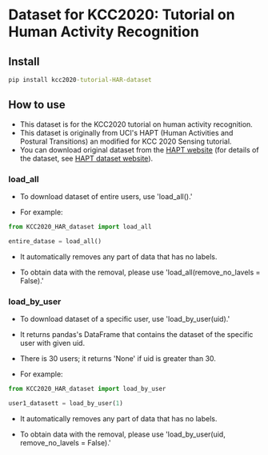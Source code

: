 # Dataset for KCC2020: Tutorial on Human Activity Recognition 

## Install
```cmd
pip install kcc2020-tutorial-HAR-dataset
```
## How to use
* This dataset is for the KCC2020 tutorial on human activity recognition.  
* This dataset is originally from UCI's HAPT (Human Activities and Postural Transitions) an modified for KCC 2020 Sensing tutorial. 
* You can download original dataset from the [HAPT website](http://archive.ics.uci.edu/ml/datasets/Smartphone-Based+Recognition+of+Human+Activities+and+Postural+Transitions) (for details of the dataset, see [HAPT dataset website](http://archive.ics.uci.edu/ml/datasets/Smartphone-Based+Recognition+of+Human+Activities+and+Postural+Transitions)).

### load_all
* To download dataset of entire users, use 'load_all().' 

* For example:
```python
from KCC2020_HAR_dataset import load_all

entire_datase = load_all()
```

* It automatically removes any part of data that has no labels. 

* To obtain data with the removal, please use 'load_all(remove_no_lavels = False).' 

### load_by_user
* To download dataset of a specific user, use 'load_by_user(uid).' 

* It returns pandas's DataFrame that contains the dataset of the specific user with given uid. 

* There is 30 users; it returns 'None' if uid is greater than 30.

* For example:
```python
from KCC2020_HAR_dataset import load_by_user

user1_datasett = load_by_user(1)
```

* It automatically removes any part of data that has no labels. 

* To obtain data with the removal, please use 'load_by_user(uid, remove_no_lavels = False).' 